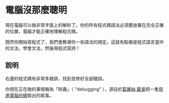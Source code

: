 電腦沒那麼聰明
=================
現在電腦可以做非常字面上的解析了。你的所有程式碼語法必須要放置在完全正確的位置，電腦才能正確地理解程式碼。

既然你開始寫程式了，我們會教導你一些語法的規定。這就有點像是程式語言當中的文法。學會文法，然後用程式寫詩！

說明
---------
右邊的程式碼有非常多錯誤，找到並修好全部錯誤。

你現在正在做的事情稱為「除蟲」（ "debugging" ），源自於[葛麗絲·霍普](https://zh.wikipedia.org/wiki/%E8%91%9B%E9%BA%97%E7%B5%B2%C2%B7%E9%9C%8D%E6%99%AE)把一隻[飛進電腦的蛾](https://zh.wikipedia.org/wiki/File:H96566k.jpg)取出的故事。